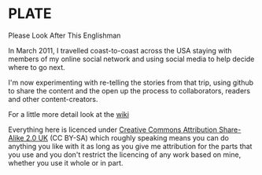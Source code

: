 PLATE
=====

Please Look After This Englishman

In March 2011, I travelled coast-to-coast across the USA staying with members of my online social network and using social media to help decide where to go next. 

I'm now experimenting with re-telling the stories from that trip, using github to share the content and the open up the process to collaborators, readers and other content-creators.

For a little more detail look at the [wiki][1]

Everything here is licenced under [Creative Commons Attribution Share-Alike 2.0 UK][2]  (CC BY-SA) which roughly speaking means you can do anything you like with it as long as you give me attribution for the parts that you use and you don't restrict the licencing of any work based on mine, whether you use it whole or in part.

[1]:  https://github.com/lloyddavis/PLATE/wiki
[2]:  https://creativecommons.org/licenses/by-sa/2.0/uk/

